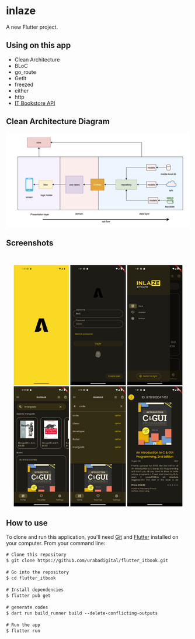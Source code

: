 # inlaze

A new Flutter project.

## Using on this app

- Clean Architecture
- BLoC
- go_route
- GetIt
- freezed
- either
- http
- [IT Bookstore API](https://api.itbook.store/)

## Clean Architecture Diagram

![Image](screenshots/diagram.png)

## Screenshots

<br>
<p align="center">
<img src="screenshots/Screenshot_1711089737.png" width="30%">
<img src="screenshots/Screenshot_1711089671.png" width="30%">
<img src="screenshots/Screenshot_1711089683.png" width="30%">
<img src="screenshots/Screenshot_1711329507.png" width="30%">
<img src="screenshots/Screenshot_1711329571.png" width="30%">
<img src="screenshots/Screenshot_1711089700.png" width="30%">
</p>

## How to use

To clone and run this application, you'll need [Git](https://git-scm.com/downloads) and [Flutter](https://flutter.dev/docs/get-started/install) installed on your computer. From your command line:

```
# Clone this repository
$ git clone https://github.com/urabadigital/flutter_itbook.git

# Go into the repository
$ cd flutter_itbook

# Install dependencies
$ flutter pub get

# generate codes
$ dart run build_runner build --delete-conflicting-outputs

# Run the app
$ flutter run
```
